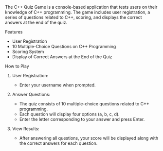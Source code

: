 The C++ Quiz Game is a console-based application that tests users on their knowledge of C++ programming. The game includes user registration, a series of questions related to C++, scoring, and displays the correct answers at the end of the quiz.

Features

- User Registration
- 10 Multiple-Choice Questions on C++ Programming
- Scoring System
- Display of Correct Answers at the End of the Quiz

How to Play

1. User Registration:
   - Enter your username when prompted.

2. Answer Questions:
   - The quiz consists of 10 multiple-choice questions related to C++ programming.
   - Each question will display four options (a, b, c, d).
   - Enter the letter corresponding to your answer and press Enter.

3. View Results:
   - After answering all questions, your score will be displayed along with the correct answers for each question.
